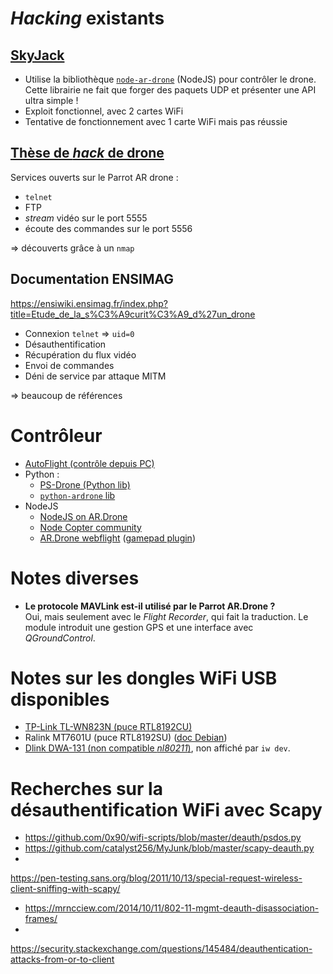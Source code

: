 # *Hacking* existants

## [SkyJack](https://github.com/samyk/skyjack)

- Utilise la bibliothèque [`node-ar-drone`](https://github.com/felixge/node-ar-drone) 
  (NodeJS) pour contrôler le drone. Cette librairie ne fait que forger des paquets UDP et 
  présenter une API ultra simple !
- Exploit fonctionnel, avec 2 cartes WiFi
- Tentative de fonctionnement avec 1 carte WiFi mais pas réussie


## [Thèse de *hack* de drone](https://github.com/markszabo/drone-hacking)

Services ouverts sur le Parrot AR drone :

- `telnet`
- FTP
- *stream* vidéo sur le port 5555
- écoute des commandes sur le port 5556

=> découverts grâce à un `nmap`


## Documentation ENSIMAG

<https://ensiwiki.ensimag.fr/index.php?title=Etude_de_la_s%C3%A9curit%C3%A9_d%27un_drone>

- Connexion `telnet` => `uid=0`
- Désauthentification
- Récupération du flux vidéo
- Envoi de commandes
- Déni de service par attaque MITM

=> beaucoup de références




# Contrôleur

- [AutoFlight (contrôle depuis PC)](http://electronics.kitchen/autoflight)
- Python :
  - [PS-Drone (Python lib)](http://www.playsheep.de/drone/)
  - [`python-ardrone` lib](https://github.com/venthur/python-ardrone)
- NodeJS
  - [NodeJS on AR.Drone](https://github.com/pubnub/pubnub-drone)
  - [Node Copter community](http://www.nodecopter.com/)
  - [AR.Drone webflight](http://eschnou.github.io/ardrone-webflight/)
    ([gamepad plugin](https://github.com/wiseman/webflight-gamepad/))


# Notes diverses

- **Le protocole MAVLink est-il utilisé par le Parrot AR.Drone ?**\
  Oui, mais seulement avec le *Flight Recorder*, qui fait la traduction. Le module 
  introduit une gestion GPS et une interface avec *QGroundControl*.


# Notes sur les dongles WiFi USB disponibles

- [TP-Link TL-WN823N (puce RTL8192CU)](https://doc.ubuntu-fr.org/hercules_hwnup-150)
- Ralink MT7601U (puce RTL8192SU) ([doc Debian](https://wiki.debian.org/fr/rtl819x))
- [Dlink DWA-131 (non compatible *nl80211*)](https://doc.ubuntu-fr.org/dwa-131), non 
  affiché par `iw dev`.

# Recherches sur la désauthentification WiFi avec Scapy

- <https://github.com/0x90/wifi-scripts/blob/master/deauth/psdos.py>
- <https://github.com/catalyst256/MyJunk/blob/master/scapy-deauth.py>
- 
<https://pen-testing.sans.org/blog/2011/10/13/special-request-wireless-client-sniffing-with-scapy/>
- <https://mrncciew.com/2014/10/11/802-11-mgmt-deauth-disassociation-frames/>
- 
<https://security.stackexchange.com/questions/145484/deauthentication-attacks-from-or-to-client>

